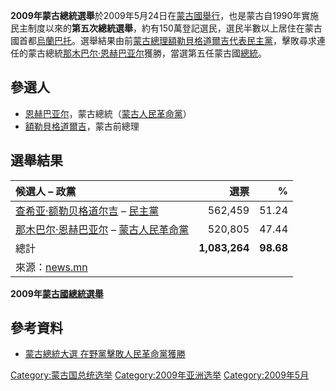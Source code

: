 **2009年蒙古總統選舉**於2009年5月24日在[蒙古國舉行](https://zh.wikipedia.org/wiki/蒙古國 "wikilink")，也是蒙古自1990年實施民主制度以來的**第五次總統選舉**，約有150萬登記選民，選民半數以上居住在蒙古國首都[烏蘭巴托](https://zh.wikipedia.org/wiki/烏蘭巴托 "wikilink")。選舉結果由前[蒙古總理](../Page/蒙古總理.md "wikilink")[額勒貝格道爾吉代表](../Page/查希亚·额勒贝格道尔吉.md "wikilink")[民主黨](https://zh.wikipedia.org/wiki/民主黨_\(蒙古\) "wikilink")，擊敗尋求連任的蒙古總統[那木巴尔·恩赫巴亚尔](../Page/那木巴尔·恩赫巴亚尔.md "wikilink")獲勝，當選第五任蒙古國[總統](https://zh.wikipedia.org/wiki/蒙古總統 "wikilink")。

## 參選人

  - [恩赫巴亚尔](https://zh.wikipedia.org/wiki/恩赫巴亚尔 "wikilink")，蒙古總統（[蒙古人民革命黨](https://zh.wikipedia.org/wiki/蒙古人民革命黨 "wikilink")）
  - [額勒貝格道爾吉](../Page/查希亚·额勒贝格道尔吉.md "wikilink")，蒙古前總理

## 選舉結果

| 候選人 – 政黨                                                                                                      |            選票 |         % |
| :------------------------------------------------------------------------------------------------------------ | ------------: | --------: |
| [查希亚·额勒贝格道尔吉](../Page/查希亚·额勒贝格道尔吉.md "wikilink") – [民主黨](https://zh.wikipedia.org/wiki/民主黨_\(蒙古\) "wikilink") |       562,459 |     51.24 |
| [那木巴尔·恩赫巴亚尔](../Page/那木巴尔·恩赫巴亚尔.md "wikilink") – [蒙古人民革命黨](https://zh.wikipedia.org/wiki/蒙古人民革命黨 "wikilink")  |       520,805 |     47.44 |
| 總計                                                                                                            | **1,083,264** | **98.68** |
| 來源：[news.mn](http://en.news.mn/news/2689)                                                                     |               |           |

**2009年[蒙古國](https://zh.wikipedia.org/wiki/蒙古國 "wikilink")[總統選舉](https://zh.wikipedia.org/wiki/蒙古總統 "wikilink")**

## 參考資料

  - [蒙古總統大選
    在野黨擊敗人民革命黨獲勝](http://www.epochtimes.com/b5/9/5/26/n2537996.htm)

[Category:蒙古国总统选举](https://zh.wikipedia.org/wiki/Category:蒙古国总统选举 "wikilink")
[Category:2009年亚洲选举](https://zh.wikipedia.org/wiki/Category:2009年亚洲选举 "wikilink")
[Category:2009年5月](https://zh.wikipedia.org/wiki/Category:2009年5月 "wikilink")